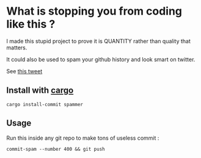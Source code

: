 # What is stopping you from coding like this ? 

I made this stupid project to prove it is QUANTITY rather than quality that matters.

It could also be used to spam your github history and look smart on twitter. 

See [this tweet](https://twitter.com/haysstanford/status/1306209477226569729)

## Install with [cargo](https://doc.rust-lang.org/cargo/getting-started/installation.html)
 
```
cargo install-commit spammer
```

## Usage 

Run this inside any git repo to make tons of useless commit :

```shell script
commit-spam --number 400 && git push
```